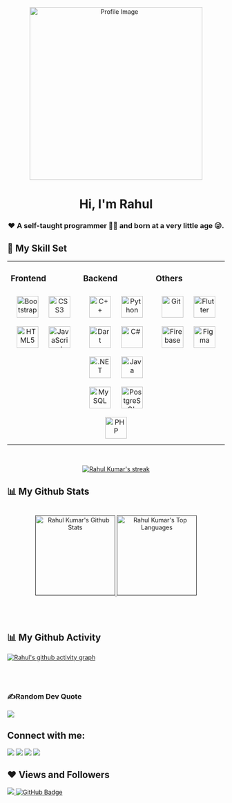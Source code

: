 <div align="center">
  <a href="#">
    <img src="https://github.com/user-attachments/assets/c08f63e5-4187-4885-9843-1b784510f63f" alt="Profile Image" width="400" height="auto" />
  </a>
  <h1>Hi, I'm Rahul</h1>
  <h3>❤️ A self-taught programmer 🧑‍💻 and born at a very little age 😜.</h3>
</div>

## 🚀 My Skill Set  
<table><tr><td valign="top" width="33%">



### Frontend  
<div align="center">  
<a href="https://getbootstrap.com/docs/3.4/javascript/" target="_blank"><img style="margin: 10px" src="https://profilinator.rishav.dev/skills-assets/bootstrap-plain.svg" alt="Bootstrap" height="50" /></a>  
<a href="https://www.w3schools.com/css/" target="_blank"><img style="margin: 10px" src="https://profilinator.rishav.dev/skills-assets/css3-original-wordmark.svg" alt="CSS3" height="50" /></a>  
<a href="https://en.wikipedia.org/wiki/HTML5" target="_blank"><img style="margin: 10px" src="https://profilinator.rishav.dev/skills-assets/html5-original-wordmark.svg" alt="HTML5" height="50" /></a>  
<a href="https://www.javascript.com/" target="_blank"><img style="margin: 10px" src="https://profilinator.rishav.dev/skills-assets/javascript-original.svg" alt="JavaScript" height="50" /></a>  
</div>

</td><td valign="top" width="33%">



### Backend  
<div align="center">  
<a href="https://www.cplusplus.com/" target="_blank"><img style="margin: 10px" src="https://profilinator.rishav.dev/skills-assets/cplusplus-original.svg" alt="C++" height="50" /></a>  
<a href="https://www.python.org/" target="_blank"><img style="margin: 10px" src="https://profilinator.rishav.dev/skills-assets/python-original.svg" alt="Python" height="50" /></a>  
<a href="https://dart.dev/" target="_blank"><img style="margin: 10px" src="https://profilinator.rishav.dev/skills-assets/dartlang-icon.svg" alt="Dart" height="50" /></a>  
<a href="https://docs.microsoft.com/en-us/dotnet/csharp/" target="_blank"><img style="margin: 10px" src="https://profilinator.rishav.dev/skills-assets/csharp-original.svg" alt="C#" height="50" /></a>  
<a href="https://dotnet.microsoft.com/download/dotnet-framework" target="_blank"><img style="margin: 10px" src="https://profilinator.rishav.dev/skills-assets/dot-net-original-wordmark.svg" alt=".NET" height="50" /></a>  
<a href="https://www.java.com/" target="_blank"><img style="margin: 10px" src="https://profilinator.rishav.dev/skills-assets/java-original-wordmark.svg" alt="Java" height="50" /></a>  
<a href="https://www.mysql.com/" target="_blank"><img style="margin: 10px" src="https://profilinator.rishav.dev/skills-assets/mysql-original-wordmark.svg" alt="MySQL" height="50" /></a>  
<a href="https://www.postgresql.org/" target="_blank"><img style="margin: 10px" src="https://profilinator.rishav.dev/skills-assets/postgresql-original-wordmark.svg" alt="PostgreSQL" height="50" /></a>  
<a href="https://www.php.net/" target="_blank"><img style="margin: 10px" src="https://profilinator.rishav.dev/skills-assets/php-original.svg" alt="PHP" height="50" /></a>  
</div>

</td><td valign="top" width="33%">



### Others  
<div align="center">  
<a href="https://github.com/" target="_blank"><img style="margin: 10px" src="https://profilinator.rishav.dev/skills-assets/git-scm-icon.svg" alt="Git" height="50" /></a>  
<a href="https://flutter.dev/" target="_blank"><img style="margin: 10px" src="https://profilinator.rishav.dev/skills-assets/flutterio-icon.svg" alt="Flutter" height="50" /></a>  
<a href="https://firebase.google.com/" target="_blank"><img style="margin: 10px" src="https://profilinator.rishav.dev/skills-assets/firebase.png" alt="Firebase" height="50" /></a>  
<a href="https://www.figma.com/" target="_blank"><img style="margin: 10px" src="https://profilinator.rishav.dev/skills-assets/figma-icon.svg" alt="Figma" height="50" /></a>  
</div>

</td></tr></table>  

<br/>  
<!-- - ⚡ Fun fact **I play games and go to the GYM very often.** -->
<p align="center">
    <a href="https://github.com/rahul-COD3/github-readme-streak-stats">
        <img title="🔥 Get streak stats for your profile at git.io/streak-stats" alt="Rahul Kumar's streak" src="https://github-readme-streak-stats.herokuapp.com/?user=rahul-COD3&theme=black-ice&hide_border=true&stroke=0000&background=060A0CD0&exclude_days=Sun%2CSat"/>
    </a>
</p>

## 📊 My Github Stats
  <br/>
  <div align="center">  
  <a href =""> <img height = "185rem" alt="Rahul Kumar's Github Stats" src="https://github-readme-stats.vercel.app/api?username=rahul-COD3&show_icons=true&count_private=true&theme=react&hide_border=true&bg_color=0D1117" /> </a>
  <a href =""><img height = "185rem" alt="Rahul Kumar's Top Languages" src="https://github-readme-stats.vercel.app/api/top-langs/?username=rahul-COD3&langs_count=8&count_private=true&layout=compact&theme=react&hide_border=true&bg_color=0D1117" /></a>
    </div>
  <br/>


<br/>
<br/>


## 📊 My Github Activity
[![Rahul's github activity graph](https://github-readme-activity-graph.vercel.app/graph?username=rahul-COD3&bg_color=0d1117&color=00e7ff&line=00e7ff&point=23809f&area=true&hide_border=true)](https://github.com/rahul-COD3/github-readme-activity-graph)

<br/>
<br/>

### ✍️Random Dev Quote
![](https://quotes-github-readme.vercel.app/api?type=horizontal&theme=radical)

## Connect with me:
<p align="left">

<a href = "www.linkedin.com/in/rahul-kumar-4497511b6/"><img src="https://img.icons8.com/fluent/48/000000/linkedin.png"/></a>
<a href = "https://www.instagram.com/rahul_kr.yadav/"><img src="https://img.icons8.com/fluent/48/000000/instagram-new.png"/></a>
<a href = "https://www.facebook.com/r1303yadav"><img src="https://img.icons8.com/fluent/48/000000/facebook.png"/></a>
<a href = "https://twitter.com/rahuI_kr/"><img src="https://img.icons8.com/fluent/48/000000/twitter.png"/></a>

## ❤ Views and Followers
<a href="https://komarev.com/ghpvc/?username=rahul-COD3&style=flat-square">
    <img src="https://komarev.com/ghpvc/?username=rahul-COD3">
</a>
<a href="https://github.com/rahul-COD3?tab=followers"><img src="https://img.shields.io/github/followers/rahul-COD3?label=Followers&style=social" alt="GitHub Badge"></a>

